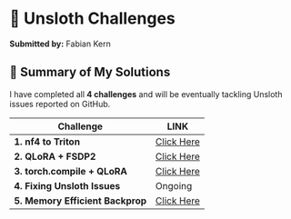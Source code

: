 # 🦥 Unsloth Challenges 

**Submitted by:** Fabian Kern

## 📌 Summary of My Solutions

I have completed all **4 challenges** and will be eventually tackling Unsloth issues reported on GitHub.

| **Challenge**                    |  **LINK**                                                         |
| -------------------------------- |  ----------------------------------------------------------------------------- |
| **1. nf4 to Triton**             |  [Click Here](https://github.com/Rootyo/unsloth_challenges/tree/main/challenge_1_nf4_triton)                                |
| **2. QLoRA + FSDP2**             |  [Click Here](https://github.com/Rootyo/unsloth_challenges/tree/main/Challenge_2_qLoRA_fsdp2)              |
| **3. torch.compile + QLoRA**     |  [Click Here](https://github.com/Rootyo/unsloth_challenges/tree/main/challenge_3_torch_compile)               |
| **4. Fixing Unsloth Issues**     |  Ongoing            |
| **5. Memory Efficient Backprop** |  [Click Here](https://github.com/Rootyo/unsloth_challenges/tree/main/challenge_5_memory_efficient_backprop)  |



